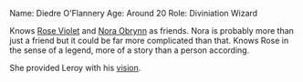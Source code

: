 
Name: Diedre O'Flannery
Age: Around 20
Role: Diviniation Wizard

Knows [Rose Violet](Meemaw) and [Nora Obrynn](Nora) as friends. Nora is probably more than just a friend but it could be far more complicated than that. Knows Rose in the sense of a legend, more of a story than a person according. 

She provided Leroy with his [vision](LeroyProphecy).
